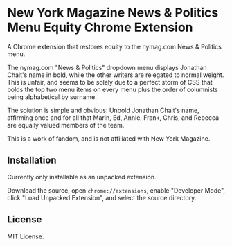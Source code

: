 # New York Magazine News & Politics Menu Equity Chrome Extension

A Chrome extension that restores equity to the nymag.com News & Politics menu.

The nymag.com "News & Politics" dropdown menu displays Jonathan Chait's name
in bold, while the other writers are relegated to normal weight. This is unfair,
and seems to be solely due to a perfect storm of CSS that bolds the top two
menu items on every menu plus the order of columnists being alphabetical by
surname.

The solution is simple and obvious: Unbold Jonathan Chait's name, affirming once
and for all that Marin, Ed, Annie, Frank, Chris, and Rebecca are equally valued
members of the team.

This is a work of fandom, and is not affiliated with New York Magazine.

## Installation

Currently only installable as an unpacked extension.

Download the source, open `chrome://extensions`, enable "Developer Mode",
click "Load Unpacked Extension", and select the source directory.

## License

MIT License.
